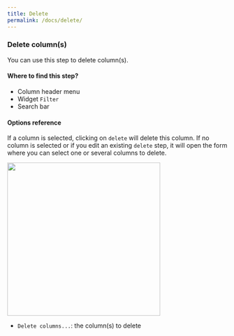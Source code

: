 ```yaml
---
title: Delete
permalink: /docs/delete/
---
```


### Delete column(s)

You can use this step to delete column(s).

#### Where to find this step?

- Column header menu
- Widget `Filter`
- Search bar

#### Options reference

If a column is selected, clicking on `delete` will delete this column. If no
column is selected or if you edit an existing `delete` step, it will open the
form where you can select one or several columns to delete.

<img src="/img/docs/user-interface/delete_step_form.jpg" width="350" />

- `Delete columns...`: the column(s) to delete